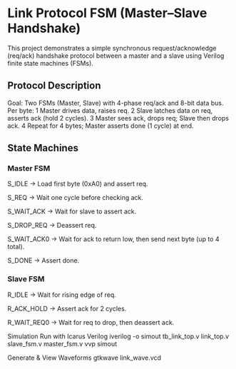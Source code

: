 # Link Protocol FSM (Master–Slave Handshake)

This project demonstrates a simple synchronous request/acknowledge (req/ack) handshake protocol between a master and a slave using Verilog finite state machines (FSMs).



## Protocol Description

 Goal: Two FSMs (Master, Slave) with 4-phase req/ack and 8-bit data bus.
 Per byte:
 1 Master drives data, raises req.
 2 Slave latches data on req, asserts ack (hold 2 cycles).
 3 Master sees ack, drops req; Slave then drops ack.
 4 Repeat for 4 bytes; Master asserts done (1 cycle) at end.

## State Machines
### Master FSM

S_IDLE → Load first byte (0xA0) and assert req.

S_REQ → Wait one cycle before checking ack.

S_WAIT_ACK → Wait for slave to assert ack.

S_DROP_REQ → Deassert req.

S_WAIT_ACK0 → Wait for ack to return low, then send next byte (up to 4 total).

S_DONE → Assert done.

### Slave FSM

R_IDLE → Wait for rising edge of req.

R_ACK_HOLD → Assert ack for 2 cycles.

R_WAIT_REQ0 → Wait for req to drop, then deassert ack.

Simulation
Run with Icarus Verilog
iverilog -o simout tb_link_top.v link_top.v slave_fsm.v master_fsm.v
vvp simout

Generate & View Waveforms
gtkwave link_wave.vcd


